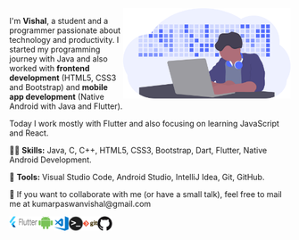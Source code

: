 <img src="developer.svg" min-width="300px" max-width="300px" width="300px" align="right" alt="Developer">

<p align="left"> 
I'm <strong>Vishal</strong>, a student and a programmer passionate about technology and productivity. I started my programming journey with Java and also worked with <strong>frontend development</strong> (HTML5, CSS3 and Bootstrap) and <strong>mobile app development</strong> (Native Android with Java and Flutter).

Today I work mostly with Flutter and also focusing on learning JavaScript and React.
</p>

<p align="left">
  👨‍💻 <strong>Skills:</strong> Java, C, C++, HTML5, CSS3, Bootstrap, Dart, Flutter, Native Android Development.
</p>

<p align="left">
  💼 <strong>Tools:</strong> Visual Studio Code, Android Studio, IntelliJ Idea, Git, GitHub.
</p>

<p align="left">
  💌 If you want to collaborate with me (or have a small talk), feel free to mail me at kumarpaswanvishal@gmail.com
</p>

<img align="left" alt="Flutter" height=20px width="50px"  src="flutter.png" />

<img align="left" alt="Android" height=23px width="30px"  src="android.png" />

<img align="left" alt="Visual Studio Code" width="26px" src="visual-studio-code.png" />

<img align="left" alt="CLI" width="26px" src="terminal.png" />

<img align="left" alt="Git" width="26px" src="git.png" />

<img align="left" alt="GitHub" width="26px" src="github.png" />

